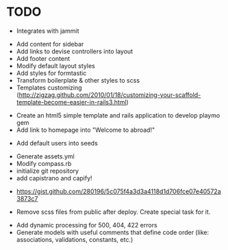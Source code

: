 # TODO
- Integrates with jammit
* Add content for sidebar
* Add links to devise controllers into layout
* Add footer content
* Modify default layout styles
* Add styles for formtastic
* Transform boilerplate & other styles to scss
* Templates customizing (http://zigzag.github.com/2010/01/18/customizing-your-scaffold-template-become-easier-in-rails3.html)
- Create an html5 simple template and rails application to develop playmo gem
- Add link to homepage into "Welcome to abroad!"
* Add default users into seeds
- Generate assets.yml
- Modify compass.rb
- initialize git repository
- add capistrano and capify!
* https://gist.github.com/280196/5c075f4a3d3a4118d1d706fce07e40572a3873c7
- Remove scss files from public after deploy. Create special task for it.
* Add dynamic processing for 500, 404, 422 errors
* Generate models with useful comments that define code order (like: associations, validations, constants, etc.)
